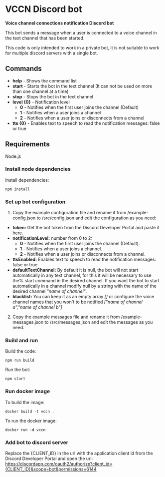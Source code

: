 # VCCN Discord bot
**Voice channel connections notification Discord bot**

This bot sends a message when a user is connected to a voice channel in the text channel that has been started.

This code is only intended to work in a private bot, it is not suitable to work for multiple discord servers with a single bot.

## Commands
* **help** - Shows the command list
* **start** - Starts the bot in the text channel (It can not be used on more than one channel at a time)
* **stop** - Stops the bot in the text channel
* **level {0}** - Notification level
    * **0** - Notifies when the first user joins the channel (Default)
    * **1** - Notifies when a user joins a channel
    * **2** - Notifies when a user joins or disconnects from a channel
* **tts {0}** - Enables text to speech to read the notification messages: false or true

## Requirements
Node.js

### Install node dependencies
Install dependencies:
```shell
npm install
```

### Set up bot configuration
1. Copy the example configuration file and rename it from /example-config.json to /src/config.json and edit the configuration as you need:
* **token:** Get the bot token from the Discord Developer Portal and paste it here.
* **notificationLevel:** number from 0 to 2:
    * **0** - Notifies when the first user joins the channel (Default).
    * **1** - Notifies when a user joins a channel.
    * **2** - Notifies when a user joins or disconnects from a channel.
* **ttsEnabled:** Enables text to speech to read the notification messages: false or true.
* **defaultTextChannel:** By default it is null, the bot will not start automatically in any text channel, for this it will be necessary to use the% start command in the desired channel. If you want the bot to start automatically in a channel modify null by a string with the name of the desired channel *"name of channel"*.
* **blacklist:** You can keep it as an empty array *[]* or configure the voice channel names that you won't to be notified *["name of channel a","name of channel b"]*

2. Copy the example messages file and rename it from /example-messages.json to /src/messages.json and edit the messages as you need.

### Build and run
Build the code:
```shell
npm run build
```
Run the bot:
```shell
npm start
```

### Run docker image
To build the image:
```shell
docker build -t vccn .
```
To run the docker image:
```shell
docker run -d vccn
```

### Add bot to discord server
Replace the {CLIENT_ID} in the url with the application client id from the Discord Developer Portal and open the url:
https://discordapp.com/oauth2/authorize?client_id={CLIENT_ID}&scope=bot&permissions=6144
